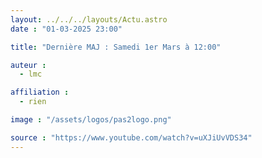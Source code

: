 ```yaml
---
layout: ../../../layouts/Actu.astro
date : "01-03-2025 23:00"

title: "Dernière MAJ : Samedi 1er Mars à 12:00"

auteur :
  - lmc

affiliation :
  - rien

image : "/assets/logos/pas2logo.png"

source : "https://www.youtube.com/watch?v=uXJiUvVDS34"
---
```

